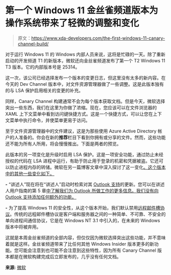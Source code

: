 # 第一个 Windows 11 金丝雀频道版本为操作系统带来了轻微的调整和变化

> 原文：<https://www.xda-developers.com/the-first-windows-11-canary-channel-build/>

对于运行 Windows 11 的 Windows 内部人员来说，这将是忙碌的一天。除了重新启动的开发频道 T1 的新版本，微软还向金丝雀频道发布了第一个 T2 Windows 11 T3 版本。它的内部版本号是 25314。

这一次，该公司已经选择发布一个版本的变更日志，但这里没有太多的新内容。在今天的 Dev Channel 版本中，对文件资源管理器做了一些调整。这是此版本独有的与 LSA 保护启用相关的变更的补充。

同样，Canary Channel 构建通常不会为每个版本获取文档。但是今天，微软选择突出一些东西，我们在这里为你做了浓缩。现在，您应该可以在文件浏览器的 XAML 上下文菜单中看到访问键快捷方式。这是一个快捷方式，可以让您在上下文菜单中执行命令，并使菜单更易于访问。

至于文件资源管理器中的文件建议，这是为那些使用 Azure Active Directory 帐户的人准备的。你会在新的**推荐**栏目下看到你拥有或分享的文件。然而，这些功能还不能为所有人所用，将会慢慢推出。下面是两者的预览。

此版本的另一项变化是升级时启用 LSA 保护。这是一项安全功能，通过防止未经授权的代码在 LSA 进程中运行，有助于防止用于登录的机密和凭据被盗。它还可以防止进程内存的转储。微软在另一篇博客文章中深入探讨了这一变化[。这个版本中的其他一些变化如下。](https://learn.microsoft.com/en-us/windows-server/security/credentials-protection-and-management/configuring-additional-lsa-protection#after-opting-in-how-to-identify-plug-ins-and-drivers-loaded-by-the-lsassexe)

**-** “讲述人”现在将在“讲述人”启动时检索对其 [Outlook 支持](https://support.microsoft.com/en-us/windows/chapter-5-navigation-68941680-3245-6ef5-5012-0674b8b6fc59#WindowsVersion=Windows_11)的更新。您可以在讲述人用户指南的第 5 章[中了解我们为 Outlook 所做工作的更多信息。我们没有向 Outlook 支持添加任何额外的功能。](https://support.microsoft.com/en-us/windows/chapter-5-navigation-68941680-3245-6ef5-5012-0674b8b6fc59#WindowsVersion=Windows_11)

**-** 为了提高 Windows 11 的安全性，从这个版本开始，我们默认禁用[远程邮件槽协议](https://learn.microsoft.com/openspecs/windows_protocols/ms-mail/47ac910f-1dec-4791-8486-9b3e8fd542da)。传统的远程邮件槽协议是客户端和服务器之间的一种简单、不可靠、不安全的单向进程间通信协议，它是在 Windows NT 3.1 中引入的，在未来的 Windows 版本中将被弃用。

这就是本周金丝雀频道的全部内容，但仅仅因为微软选择突出这些功能，并不意味着就是这样。金丝雀频道带来了比任何其他 Windows Insider 版本更多的新功能。您可能会注意到也可能不会注意到这些特性，因为所有 Canary Channel 版本都是在微软构建完成后立即发布的，几乎没有任何文档。

**来源:** [微软](https://blogs.windows.com/windows-insider/2023/03/08/announcing-windows-11-insider-preview-build-25314/)